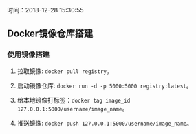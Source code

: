 时间：2018-12-28 15:30:55 

## Docker镜像仓库搭建 

### 使用镜像搭建 

1. 拉取镜像: `docker pull registry`。

2. 启动镜像仓库: `docker run -d -p 5000:5000 registry:latest`。

3. 给本地镜像打标签：`docker tag image_id 127.0.0.1:5000/username/image_name`。

4. 推送镜像: `docker push 127.0.0.1:5000/username/image_name`。